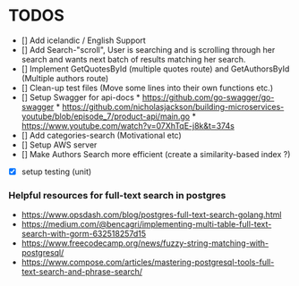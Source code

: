 # TODOS

- [] Add icelandic / English Support
- [] Add Search-"scroll", User is searching and is scrolling through her search and wants next batch of results matching her search.
- [] Implement GetQuotesById (multiple quotes route) and GetAuthorsById (Multiple authors route)
- [] Clean-up test files (Move some lines into their own functions etc.)
- [] Setup Swagger for api-docs 
      * https://github.com/go-swagger/go-swagger
      * https://github.com/nicholasjackson/building-microservices-youtube/blob/episode_7/product-api/main.go
      * https://www.youtube.com/watch?v=07XhTqE-j8k&t=374s
- [] Add categories-search (Motivational etc)
- [] Setup AWS server
- [] Make Authors Search more efficient (create a similarity-based index ?)
- [x] setup testing (unit)




### Helpful resources for full-text search in postgres

* https://www.opsdash.com/blog/postgres-full-text-search-golang.html 
* https://medium.com/@bencagri/implementing-multi-table-full-text-search-with-gorm-632518257d15
* https://www.freecodecamp.org/news/fuzzy-string-matching-with-postgresql/
* https://www.compose.com/articles/mastering-postgresql-tools-full-text-search-and-phrase-search/ 
